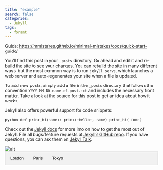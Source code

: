 ```yaml
---
title: "example"
search: false
categories: 
  - Jekyll
tags: 
  - foramt
---
```

Guide: https://mmistakes.github.io/minimal-mistakes/docs/quick-start-guide/

You’ll find this post in your `_posts` directory. Go ahead and edit it and re-build the site to see your changes. You can rebuild the site in many different ways, but the most common way is to run `jekyll serve`, which launches a web server and auto-regenerates your site when a file is updated.

To add new posts, simply add a file in the `_posts` directory that follows the convention `YYYY-MM-DD-name-of-post.ext` and includes the necessary front matter. Take a look at the source for this post to get an idea about how it works.

Jekyll also offers powerful support for code snippets:

​```python
def print_hi(name):
  print("hello", name)
print_hi('Tom')
​```

Check out the [Jekyll docs][jekyll-docs] for more info on how to get the most out of Jekyll. File all bugs/feature requests at [Jekyll’s GitHub repo][jekyll-gh]. If you have questions, you can ask them on [Jekyll Talk][jekyll-talk].

[jekyll-docs]: https://jekyllrb.com/docs/home
[jekyll-gh]:   https://github.com/jekyll/jekyll
[jekyll-talk]: https://talk.jekyllrb.com/

<img src="https://i.imgur.com/R9mFcai.png" height="" alt="alt" caption="cations"/>


<!-- Tab links -->  
<div class="tab">  
<button class="tablinks"  onclick="openCity(event, 'London')">London</button>  
<button class="tablinks"  onclick="openCity(event, 'Paris')">Paris</button>  
<button class="tablinks"  onclick="openCity(event, 'Tokyo')">Tokyo</button>  
</div>  

<style>
/* Style the tab */  
.tab {  
overflow:  hidden;  
border:  1px solid #ccc;  
background-color:  #f1f1f1;  
}  
  
/* Style the buttons that are used to open the tab content */  
.tab button {  
background-color:  inherit;  
float:  left;  
border:  none;  
outline:  none;  
cursor:  pointer;  
padding:  14px 16px;  
transition:  0.3s;  
}  
  
/* Change background color of buttons on hover */  
.tab button:hover {  
background-color:  #ddd;  
}  
  
/* Create an active/current tablink class */  
.tab button.active {  
background-color:  #ccc;  
}  
  
/* Style the tab content */  
.tabcontent {  
display:  none;  
padding:  6px 12px;  
border:  1px solid #ccc;  
border-top:  none;  
}
</style>  
<script>
function openCity(evt, cityName) {  
// Declare all variables  
var i, tabcontent, tablinks;  
  
// Get all elements with class="tabcontent" and hide them  
tabcontent = document.getElementsByClassName("tabcontent");  
for (i = 0; i < tabcontent.length; i++) {  
tabcontent[i].style.display = "none";  
}  
  
// Get all elements with class="tablinks" and remove the class "active"  
tablinks = document.getElementsByClassName("tablinks");  
for (i = 0; i < tablinks.length; i++) {  
tablinks[i].className = tablinks[i].className.replace(" active", "");  
}  
  
// Show the current tab, and add an "active" class to the button that opened the tab  
document.getElementById(cityName).style.display = "block";  
evt.currentTarget.className += " active";  
}
<script>

<!-- Tab content -->  
<div id="London"  class="tabcontent">  
<h3>London</h3>  
<p>London is the capital city of England.</p>  
</div>  
  
<div id="Paris"  class="tabcontent">  
<h3>Paris</h3>  
<p>Paris is the capital of France.</p>  
</div>  
  
<div id="Tokyo"  class="tabcontent">  
<h3>Tokyo</h3>  
<p>Tokyo is the capital of Japan.</p>  
</div>
<!--stackedit_data:
eyJoaXN0b3J5IjpbMTI1NjE0MTkzOSwxMDgwOTAzMzI4LDEwMD
kzNjkzNDAsLTMwNTc4NzE2OSwxMDgwOTAzMzI4LC0xNjU2MDYz
NzU5XX0=
-->